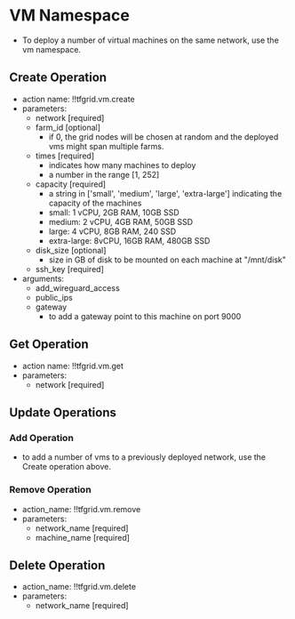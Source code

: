 # VM Namespace

- To deploy a number of virtual machines on the same network, use the vm namespace.

## Create Operation

- action name: !!tfgrid.vm.create
- parameters:
  - network [required]
  - farm_id [optional]
    - if 0, the grid nodes will be chosen at random and the deployed vms might span multiple farms.
  - times [required]
    - indicates how many machines to deploy
    - a number in the range [1, 252]
  - capacity [required]
    - a string in ['small', 'medium', 'large', 'extra-large'] indicating the capacity of the machines
    - small: 1 vCPU, 2GB RAM, 10GB SSD
    - medium: 2 vCPU, 4GB RAM, 50GB SSD
    - large: 4 vCPU, 8GB RAM, 240 SSD
    - extra-large: 8vCPU, 16GB RAM, 480GB SSD
  - disk_size [optional]
    - size in GB of disk to be mounted on each machine at "/mnt/disk"
  - ssh_key [required]
- arguments:
  - add_wireguard_access
  - public_ips
  - gateway
    - to add a gateway point to this machine on port 9000

## Get Operation

- action name: !!tfgrid.vm.get
- parameters:
  - network [required]

## Update Operations

### Add Operation

- to add a number of vms to a previously deployed network, use the Create operation above.

### Remove Operation

- action_name: !!tfgrid.vm.remove
- parameters:
  - network_name [required]
  - machine_name [required]

## Delete Operation

- action_name: !!tfgrid.vm.delete
- parameters:
  - network_name [required]
